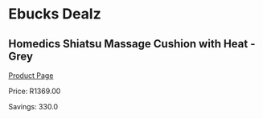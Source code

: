 
# Ebucks Dealz
## Homedics Shiatsu Massage Cushion with Heat - Grey
[Product Page](https://www.ebucks.com/web/shop/productSelected.do?prodId=1161058095&catId=1186086453)

Price: R1369.00

Savings: 330.0


	